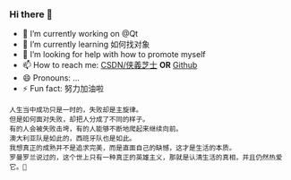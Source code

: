 ### Hi there 👋




- 🔭 I’m currently working on @Qt
- 🌱 I’m currently learning 如何找对象
- 🤔 I’m looking for help with how to promote myself
- 📫 How to reach me: [CSDN/侠義芝士](https://blog.csdn.net/weixin_44797811) **OR** [Github](https://caiij404.github.io/) 
- 😄 Pronouns: ...
- ⚡ Fun fact: 努力加油啦


```text
人生当中成功只是一时的，失败却是主旋律。
但是如何面对失败，却把人分成了不同的样子。
有的人会被失败击垮，有的人能够不断地爬起来继续向前。
澳大利亚队是如此的，西班牙队也是如此。
我想真正的成熟并不是追求完美，而是直面自己的缺憾，这才是生活的本质。
罗曼罗兰说过的，这个世上只有一种真正的英雄主义，那就是认清生活的真相，并且仍然热爱它。🌇
```
